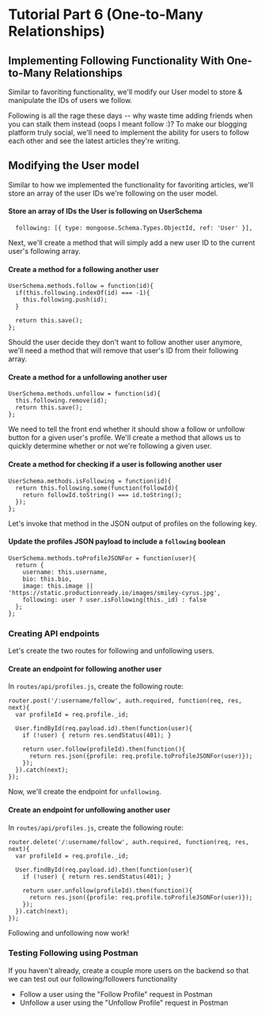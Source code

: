 
# Tutorial Part 6 (One-to-Many Relationships)

## Implementing Following Functionality With One-to-Many Relationships 

Similar to favoriting functionality, we'll modify our User model to store & manipulate the IDs of users we follow.

Following is all the rage these days -- why waste time adding friends when you can stalk them instead 
(oops I meant follow :)? To make our blogging platform truly social, we'll need to implement the ability for users to 
follow each other and see the latest articles they're writing.

## Modifying the User model

Similar to how we implemented the functionality for favoriting articles, we'll store an array of the user IDs we're 
following on the user model.

#### Store an array of IDs the User is following on UserSchema

      following: [{ type: mongoose.Schema.Types.ObjectId, ref: 'User' }],
      
Next, we'll create a method that will simply add a new user ID to the current user's following array.

#### Create a method for a following another user

    UserSchema.methods.follow = function(id){
      if(this.following.indexOf(id) === -1){
        this.following.push(id);
      }
    
      return this.save();
    };
    
Should the user decide they don't want to follow another user anymore, we'll need a method that will remove that user's 
ID from their following array.

#### Create a method for a unfollowing another user

    UserSchema.methods.unfollow = function(id){
      this.following.remove(id);
      return this.save();
    };

We need to tell the front end whether it should show a follow or unfollow button for a given user's profile. 
We'll create a method that allows us to quickly determine whether or not we're following a given user.

#### Create a method for checking if a user is following another user

    UserSchema.methods.isFollowing = function(id){
      return this.following.some(function(followId){
        return followId.toString() === id.toString();
      });
    };
    
Let's invoke that method in the JSON output of profiles on the following key.

#### Update the profiles JSON payload to include a `following` boolean

    UserSchema.methods.toProfileJSONFor = function(user){
      return {
        username: this.username,
        bio: this.bio,
        image: this.image || 'https://static.productionready.io/images/smiley-cyrus.jpg',
        following: user ? user.isFollowing(this._id) : false
      };
    };
    
### Creating API endpoints

Let's create the two routes for following and unfollowing users.

#### Create an endpoint for following another user

In `routes/api/profiles.js`, create the following route:

    router.post('/:username/follow', auth.required, function(req, res, next){
      var profileId = req.profile._id;
    
      User.findById(req.payload.id).then(function(user){
        if (!user) { return res.sendStatus(401); }
    
        return user.follow(profileId).then(function(){
          return res.json({profile: req.profile.toProfileJSONFor(user)});
        });
      }).catch(next);
    });
    
Now, we'll create the endpoint for `unfollowing`.

#### Create an endpoint for unfollowing another user

In `routes/api/profiles.js`, create the following route:

    router.delete('/:username/follow', auth.required, function(req, res, next){
      var profileId = req.profile._id;
    
      User.findById(req.payload.id).then(function(user){
        if (!user) { return res.sendStatus(401); }
    
        return user.unfollow(profileId).then(function(){
          return res.json({profile: req.profile.toProfileJSONFor(user)});
        });
      }).catch(next);
    });
    
Following and unfollowing now work!

### Testing Following using Postman

If you haven't already, create a couple more users on the backend so that we can test out our following/followers functionality

- Follow a user using the "Follow Profile" request in Postman
- Unfollow a user using the "Unfollow Profile" request in Postman

